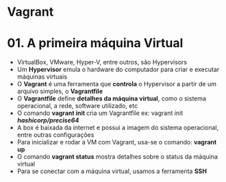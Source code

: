 # Vagrant 

# 01. A primeira máquina Virtual

- VirtualBox, VMware, Hyper-V, entre outros, são Hypervisors
- Um **Hypervisor** emula o hardware do computador para criar e executar máquinas virtuais
- O **Vagrant** é uma ferramenta que **controla** o Hypervisor a partir de um arquivo simples, o **Vagrantfile**
- O **Vagrantfile** define **detalhes da máquina virtual**, como o sistema operacional, a rede, software utilizado, etc
- O comando **vagrant init <box>** cria um Vagrantfile ex: vagrant init ***hashicorp/precise64***
- A box é baixada da internet e possui a imagem do sistema operacional, entre outras configurações
- Para inicializar e rodar a VM com Vagrant, usa-se o comando: **vagrant up**
- O comando **vagrant status** mostra detalhes sobre o status da máquina virtual
- Para se conectar com a máquina virtual, usamos a ferramenta **SSH**
